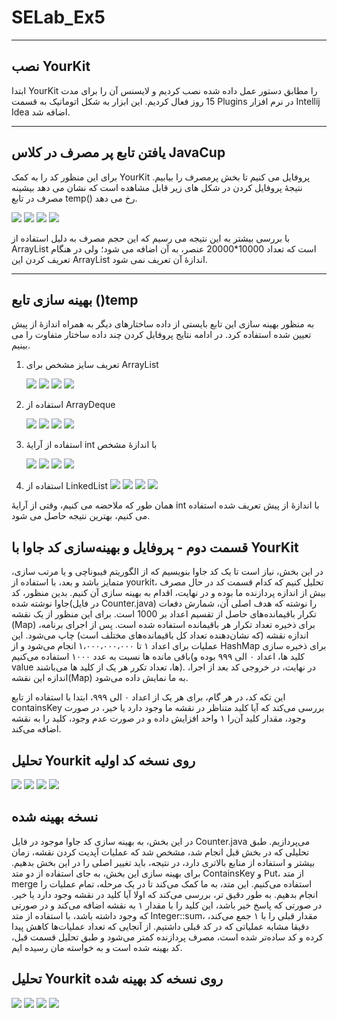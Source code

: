 # SELab_Ex5

---

## نصب YourKit

ابتدا YourKit را مطابق دستور عمل داده شده نصب کردیم و لایسنس آن را برای مدت 15 روز فعال کردیم. این ابزار به شکل اتوماتیک به قسمت Plugins در نرم افزار Intellij Idea اضافه شد.

---

## یافتن تابع پر مصرف در کلاس JavaCup

برای این منظور کد را به کمک YourKit پروفایل می کنیم تا بخش پرمصرف را بیابیم. نتیجۀ پروفایل کردن در شکل های زیر قابل مشاهده است که نشان می دهد بیشینه مصرف در تابع temp() رخ می دهد.

![](./screenshots/1.png)
![](./screenshots/2.png)
![](./screenshots/3.png)
![](./screenshots/4.png)

با بررسی بیشتر به این نتیجه می رسیم که این حجم مصرف به دلیل استفاده از ArrayList است که تعداد 10000\*20000 عنصر، به آن اضافه می شود؛ ولی در هنگام تعریف کردن این ArrayList اندازۀ آن تعریف نمی شود.

---

## بهینه سازی تابع ()temp

به منظور بهینه سازی این تابع بایستی از داده ساختارهای دیگر به همراه اندازۀ از پیش تعیین شده استفاده کرد. در ادامه نتایج پروفایل کردن چند داده ساختار متفاوت را می بینیم.

1. تعریف سایز مشخص برای ArrayList

   ![](./screenshots/5.png)
   ![](./screenshots/6.png)
   ![](./screenshots/7.png)
   ![](./screenshots/8.png)

2. استفاده از ArrayDeque

   ![](./screenshots/13.png)
   ![](./screenshots/14.png)
   ![](./screenshots/15.png)
   ![](./screenshots/16.png)

3. استفاده از آرایۀ int با اندازۀ مشخص

   ![](./screenshots/9.png)
   ![](./screenshots/10.png)
   ![](./screenshots/11.png)
   ![](./screenshots/12.png)

4. استفاده از LinkedList
   ![](./screenshots/17.png)
   ![](./screenshots/18.png)
   ![](./screenshots/19.png)
   ![](./screenshots/20.png)

همان طور که ملاحضه می کنیم، وقتی از آرایۀ int با اندازۀ از پیش تعریف شده استفاده می کنیم، بهترین نتیجه حاصل می شود.

## قسمت دوم - پروفایل و بهینه‌سازی کد جاوا با YourKit

در این بخش، نیاز است تا یک کد جاوا بنویسیم که از الگوریتم فیبوناچی و یا مرتب سازی، متمایز باشد و بعد، با استفاده از yourkit، تحلیل کنیم که کدام قسمت کد در حال مصرف بیش از اندازه پردازنده ما بوده و در نهایت، اقدام به بهینه سازی آن کنیم.
بدین منظور، کد جاوا نوشته شده(در فایل Counter.java) را نوشته که هدف اصلی آن، شمارش دفعات تکرار باقیمانده‌های حاصل از تقسیم اعداد بر 1000 است. برای این منظور از یک نقشه (Map) برای ذخیره تعداد تکرار هر باقیمانده استفاده شده است. پس از اجرای برنامه، اندازه نقشه (که نشان‌دهنده تعداد کل باقیمانده‌های مختلف است) چاپ می‌شود. این عملیات برای اعداد ۱ تا ۱،۰۰۰،۰۰۰،۰۰۰ انجام می‌شود و از HashMap برای ذخیره سازی باقی مانده ها نسبت به عدد ۱۰۰۰ استفاده می‌کنیم(کلید ها، اعداد ۰ الی ۹۹۹ بوده و value ها، تعداد تکرر هر یک از کلید ها می‌باشند). در نهایت، در خروجی کد بعد از اجرا، اندازه این نقشه(Map) به ما نمایش داده می‌شود.

این تکه کد، در هر گام، برای هر یک از اعداد ۰ الی ۹۹۹، ابتدا با استفاده از تابع containsKey بررسی می‌کند که آیا کلید متناظر در نقشه ما وجود دارد یا خیر، در صورت وجود، مقدار کلید آن‌را ۱ واحد افزایش داده و در صورت عدم وجود، کلید را به نقشه اضافه می‌کند.

## تحلیل Yourkit روی نسخه کد اولیه

![](./screenshots/21.png)
![](./screenshots/22.png)
![](./screenshots/23.png)
![](./screenshots/24.png)

## نسخه بهینه شده

در این بخش، به بهینه سازی کد جاوا موجود در فایل Counter.java می‌پردازیم. طبق تحلیلی که در بخش قبل انجام شد، مشخص شد که عملیات آپدیت کردن نقشه، زمان بیشتر و استفاده از منابع بالاتری دارد، در نتیجه، باید تغییر اصلی را در این بخش بدهیم. برای بهینه سازی این بخش، به جای استفاده از دو متد ContainsKey و Put، از متد merge استفاده می‌کنیم. این متد، به ما کمک می‌کند تا در یک مرحله، تمام عملیات را انجام بدهیم. به طور دقیق تر، بررسی می‌کند که اولا آیا کلید در نقشه وجود دارد یا خیر. در صورتی که پاسخ خیر باشد، این کلید را با مقدار ۱ به نقشه اضافه می‌کند و در صورتی که وجود داشته باشد، با استفاده از متد Integer::sum، مقدار قبلی را با ۱ جمع می‌کند، دقیقا مشابه عملیاتی که در کد قبلی داشتیم.
از آنجایی که تعداد عملیات‌ها کاهش پیدا کرده و کد ساده‌تر شده است، مصرف پردازنده کمتر می‌شود و طبق تحلیل قسمت قبل، کد بهینه شده است و به خواسته مان رسیده ایم.

## تحلیل Yourkit روی نسخه کد بهینه شده

![](./screenshots/25.png)
![](./screenshots/26.png)
![](./screenshots/27.png)
![](./screenshots/28.png)
